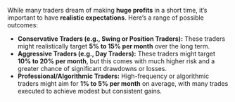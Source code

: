 While many traders dream of making **huge profits** in a short time, it’s important to have **realistic expectations**. Here’s a range of possible outcomes:

- **Conservative Traders (e.g., Swing or Position Traders):** These traders might realistically target **5% to 15% per month** over the long term.
- **Aggressive Traders (e.g., Day Traders):** These traders might target **10% to 20% per month**, but this comes with much higher risk and a greater chance of significant drawdowns or losses.
- **Professional/Algorithmic Traders:** High-frequency or algorithmic traders might aim for **1% to 5% per month** on average, with many trades executed to achieve modest but consistent gains.
